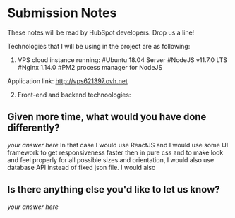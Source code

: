 # Submission Notes 

These notes will be read by HubSpot developers. Drop us a line!

Technologies that I will be using in the project are as following:

1. VPS cloud instance running:
	#Ubuntu 18.04 Server
	#NodeJS v11.7.0 LTS
	#Nginx 1.14.0
	#PM2 process manager for NodeJS

Application link: http://vps621397.ovh.net

2. Front-end and backend technoologies:

## Given more time, what would you have done differently?

_your answer here_
In that case I would use ReactJS and I would use some UI framework to get responsiveness faster then in pure css and to make look and feel properly for all possible sizes and orientation, I would also use database API instead of fixed json file.
I would also 

## Is there anything else you'd like to let us know?

_your answer here_